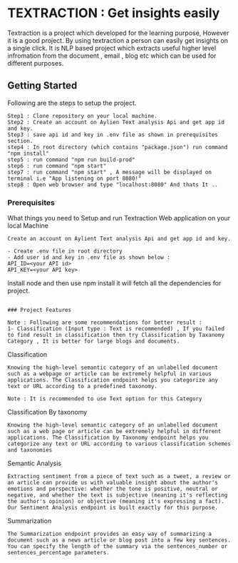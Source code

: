 # TEXTRACTION : Get insights easily

Textraction is a project which developed for the learning purpose, However it is a good project. By using textraction a person can easily get insights on a single click. It is NLP based project which extracts useful higher level infromation from the document , email , blog etc which can be used for different purposes.

## Getting Started

Following are the steps to setup the project.

```
Step1 : Clone repository on your local machine.
Step2 : Create an account on Aylien Text analysis Api and get app id and key.
Step3 : save api id and key in .env file as shown in prerequisites section.
step4 : In root directory (which contains "package.json") run command "npm install"
step5 : run command "npm run build-prod"
step6 : run command "npm start"
step7 : run command "npm start" , A message will be displayed on terminal i.e "App listening on port 8080!"
step8 : Open web browser and type "localhost:8080" And thats It ..

```


### Prerequisites

What things you need to Setup and run Textraction Web application on your local Machine

```
Create an account on Aylient Text analysis Api and get app id and key.

- Create .env file in root directory
- Add user id and key in .env file as shown below :
API_ID=<your API id>
API_KEY=<your API key>

```
Install node and then use npm install it will fetch all the dependencies for project.
```

### Project Features

Note : Following are some recommendations for better result : 
1- Classification (Input type : Text is recommended) , If you failed to find result in classification then try Classification by Taxanomy Category , It is better for large blogs and documents.

```
Classification
```
Knowing the high-level semantic category of an unlabelled document such as a webpage or article can be extremely helpful in various applications. The Classification endpoint helps you categorize any text or URL according to a predefined taxonomy.

Note : It is recommended to use Text option for this Category

```
Classification By taxonomy
```
Knowing the high-level semantic category of an unlabelled document such as a web page or article can be extremely helpful in different applications. The Classification by Taxonomy endpoint helps you categorize any text or URL according to various classification schemes and taxonomies 

```
Semantic Analysis
```
Extracting sentiment from a piece of text such as a tweet, a review or an article can provide us with valuable insight about the author's emotions and perspective: whether the tone is positive, neutral or negative, and whether the text is subjective (meaning it's reflecting the author's opinion) or objective (meaning it's expressing a fact). Our Sentiment Analysis endpoint is built exactly for this purpose.

```
Summarization
```
The Summarization endpoint provides an easy way of summarizing a document such as a news article or blog post into a few key sentences. You can specify the length of the summary via the sentences_number or sentences_percentage parameters.